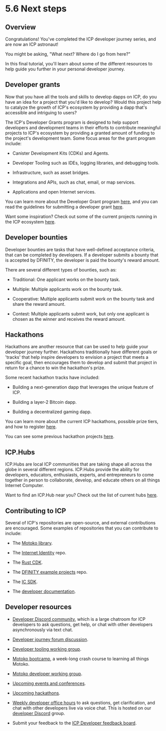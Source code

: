 # 5.6 Next steps 

## Overview

Congratulations! You've completed the ICP developer journey series, and are now an ICP astronaut! 

You might be asking, "What next? Where do I go from here?" 

In this final tutorial, you'll learn about some of the different resources to help guide you further in your personal developer journey. 

## Developer grants

Now that you have all the tools and skills to develop dapps on ICP, do you have an idea for a project that you'd like to develop? Would this project help to catalyze the growth of ICP's ecosystem by providing a dapp that's accessible and intriguing to users? 

The ICP's Developer Grants program is designed to help support developers and development teams in their efforts to contribute meaningful projects to ICP's ecosystem by providing a granted amount of funding to the project's development team. Some focus areas for the grant program include:

- Canister Development Kits (CDKs) and Agents.

- Developer Tooling such as IDEs, logging libraries, and debugging tools.

- Infrastructure, such as asset bridges. 

- Integrations and APIs, such as chat, email, or map services. 

- Applications and open Internet services. 

You can learn more about the Developer Grant program [here](https://dfinity.org/grants), and you can read the guidelines for submitting a developer grant [here](https://dfinity.submittable.com/submit).

Want some inspiration? Check out some of the current projects running in the ICP ecosystem [here](https://internetcomputer.org/ecosystem/).

## Developer bounties 

Developer bounties are tasks that have well-defined acceptance criteria, that can be completed by developers. If a developer submits a bounty that is accepted by DFINITY, the developer is paid the bounty's reward amount. 

There are several different types of bounties, such as:

- Traditional: One applicant works on the bounty task.

- Multiple: Multiple applicants work on the bounty task.

- Cooperative: Multiple applicants submit work on the bounty task and share the reward amount. 

- Contest: Multiple applicants submit work, but only one applicant is chosen as the winner and receives the reward amount.

## Hackathons

Hackathons are another resource that can be used to help guide your developer journey further. Hackathons traditionally have different goals or 'tracks' that help inspire developers to envision a project that meets a specific goal, then encourages them to develop and submit that project in return for a chance to win the hackathon's prize. 

Some recent hackathon tracks have included:

- Building a next-generation dapp that leverages the unique feature of ICP.

- Building a layer-2 Bitcoin dapp.

- Building a decentralized gaming dapp. 

You can learn more about the current ICP hackathons, possible prize tiers, and how to register [here](https://dfinity.org/hackathons).

You can see some previous hackathon projects [here](/docs/current/samples/hackathon-projects/).

## ICP.Hubs

ICP.Hubs are local ICP communities that are taking shape all across the globe in several different regions. ICP.Hubs provide the ability for developers, educators, enthusiasts, experts, and entrepreneurs to come together in person to collaborate, develop, and educate others on all things Internet Computer.

Want to find an ICP.Hub near you? Check out the list of current hubs [here](https://internetcomputer.org/community#hubs).

## Contributing to ICP

Several of ICP's repositories are open-source, and external contributions are encouraged. Some examples of repositories that you can contribute to include:

- The [Motoko library](https://github.com/dfinity/motoko).

- The [Internet Identity](https://github.com/dfinity/internet-identity) repo.

- The [Rust CDK](https://github.com/dfinity/cdk-rs).

- The [DFINITY example projects](https://github.com/dfinity/examples) repo.

- The [IC SDK](https://github.com/dfinity/sdk).

- The [developer documentation](https://github.com/dfinity/portal).

## Developer resources

- [Developer Discord community](https://discord.com/invite/cA7y6ezyE2), which is a large chatroom for ICP developers to ask questions, get help, or chat with other developers asynchronously via text chat. 

- [Developer journey forum discussion](https://forum.dfinity.org/t/developer-journey-feedback-and-discussion/23893).

- [Developer tooling working group](https://www.google.com/calendar/event?eid=MHY0cjBubmlnYXY1cTkzZzVzcmozb3ZjZm5fMjAyMzEwMDVUMTcwMDAwWiBjX2Nnb2VxOTE3cnBlYXA3dnNlM2lzMWhsMzEwQGc&ctz=Europe/Zurich).

- [Motoko bootcamp](https://github.com/motoko-bootcamp/bootcamp-2022), a week-long crash course to learning all things Motoko. 

- [Motoko developer working group](https://www.google.com/calendar/event?eid=ZWVnb2luaHU0ZjduMTNpZHI3MWJkcWVwNWdfMjAyMzEwMTJUMTUwMDAwWiBjX2Nnb2VxOTE3cnBlYXA3dnNlM2lzMWhsMzEwQGc&ctz=Europe/Zurich).

- [Upcoming events and conferences](https://dfinity.org/events-and-news/).

- [Upcoming hackathons](https://dfinity.org/hackathons/).

- [Weekly developer office hours](https://discord.gg/4a7SZzRk?event=1164114241893187655) to ask questions, get clarification, and chat with other developers live via voice chat. This is hosted on our [developer Discord](https://discord.com/invite/cA7y6ezyE2) group.

- Submit your feedback to the [ICP Developer feedback board](http://dx.internetcomputer.org).
